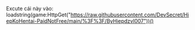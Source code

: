 Excute cái này vào:                                                                                    loadstring(game:HttpGet("https://raw.githubusercontent.com/DevSecret/HiepKoHentai-PaidNotFree/main/%3F%3F/ByHiepdzvl007"))()
